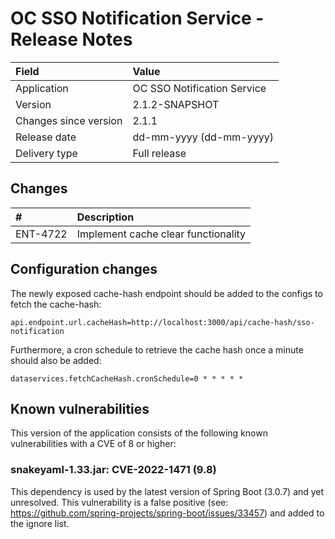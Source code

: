 # OC SSO Notification Service - Release Notes

| Field                     | Value                       |
|:--------------------------|:----------------------------|
| Application               | OC SSO Notification Service |
| Version                   | 2.1.2-SNAPSHOT              |
| Changes since version     | 2.1.1                       |
| Release date              | dd-mm-yyyy (dd-mm-yyyy)     |
| Delivery type             | Full release                |

## Changes
<!-- Please note only the stories should be added. -->

| #        | Description                         |
|:---------|:------------------------------------|
| ENT-4722 | Implement cache clear functionality |


## Configuration changes

The newly exposed cache-hash endpoint should be added to the configs to fetch the cache-hash:

    api.endpoint.url.cacheHash=http://localhost:3000/api/cache-hash/sso-notification

Furthermore, a cron schedule to retrieve the cache hash once a minute should also be added:

    dataservices.fetchCacheHash.cronSchedule=0 * * * * *

## Known vulnerabilities

This version of the application consists of the following known vulnerabilities with a CVE of 8 or higher:

### snakeyaml-1.33.jar: CVE-2022-1471 (9.8)

This dependency is used by the latest version of Spring Boot (3.0.7) and yet unresolved. This vulnerability is a false
positive (see: https://github.com/spring-projects/spring-boot/issues/33457) and added to the ignore list.
